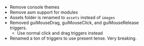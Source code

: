 - Remove console themes
- Remove asm support for modules
- Assets folder is renamed to `assets` instead of `images`
- Removed guiMouseDrag, guiMouseClick, and guiMouseRelease triggers.
  - Use normal click and drag triggers instead
- Renamed a ton of triggers to use present tense. Very breaking.